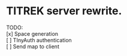 # TITREK server rewrite.

TODO:  
[x] Space generation  
[ ] TInyAuth authentication  
[ ] Send map to client  
